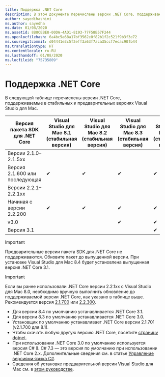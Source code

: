 ```yaml
---
title: Поддержка .NET Core
description: В этом документе перечислены версии .NET Core, поддерживаемые Visual Studio для Mac
author: sayedihashimi
ms.author: sayedha
ms.date: 01/08/2020
ms.assetid: 8B8CEBE8-00DA-4AD1-8193-77F58B57F244
ms.openlocfilehash: 6a4bc5a68a17bf3562e0f82b1f2c521f9b3f3e72
ms.sourcegitcommit: d04441e3c5f2eff3a63f7aca35ccf7ecac90fb44
ms.translationtype: HT
ms.contentlocale: ru-RU
ms.lasthandoff: 01/08/2020
ms.locfileid: "75735809"
---
```

# <a name="net-core-support"></a>Поддержка .NET Core

В следующей таблице перечислены версии .NET Core, поддерживаемые в стабильных и предварительных версиях Visual Studio для Mac.

| Версия пакета SDK для .NET Core |Visual Studio для Mac 8.1 (стабильная версия) | Visual Studio для Mac 8.2 (стабильная версия) | Visual Studio для Mac 8.3 (стабильная версия) | Visual Studio для Mac 8.4 (стабильная версия)
|---------|---------|---------|---------|---------|
|Версии 2.1.0–2.1.5xx | | | | |
|Версия 2.1.600 или последующая |✔︎|✔︎|✔︎|✔︎|
|Версии 2.2.1–2.2.1xx | | | | |
|Начиная с версии 2.2.200 |✔︎|✔︎|✔︎|✔︎|
|v3.0 | | |✔︎|✔︎|
|Версия 3.1 | | | |✔︎|

> [!IMPORTANT]
> Предварительные версии пакета SDK для .NET Core не поддерживаются. Обновите пакет до выпущенной версии. При установке Visual Studio для Mac 8.4 будет установлена выпущенная версия .NET Core 3.1.

> [!IMPORTANT]
> Если вы ранее использовали .NET Core версии 2.2.1xx с Visual Studio для Mac 8.0, необходимо вручную выполнить обновление до поддерживаемой версии .NET Core, как указано в таблице выше. Рекомендуется версия [2.1.700](https://dotnet.microsoft.com/download/dotnet-core/2.1) или [2.2.300](https://dotnet.microsoft.com/download/dotnet-core/2.2).

* Для версии 8.4 по умолчанию устанавливается .NET Core 3.1.
* Для версии 8.3 по умолчанию устанавливается .NET Core 3.0.
* Установщик по умолчанию устанавливает .NET Core версии 2.1.701 (v2.1.700 для 8.1).
* Чтобы скачать любую другую версию .NET Core, посетите [страницу dotnet](https://dotnet.microsoft.com/download/dotnet-core).
* При использовании .NET Core 3.0 по умолчанию используется версия C# 8. C# 7.3 — это версия по умолчанию при использовании .NET Core 2.x. Дополнительные сведения см. в статье [Управление версиями языка C#](/dotnet/csharp/language-reference/configure-language-version).
* Сведения об установке предварительной версии Visual Studio для Mac см. в [этом руководстве](/visualstudio/mac/install-preview).
